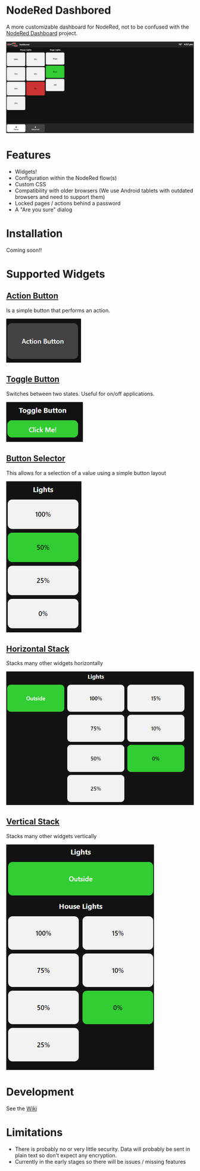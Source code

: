 # NodeRed Dashbored
A more customizable dashboard for NodeRed, not to be confused with the [NodeRed Dashboard](https://github.com/node-red/node-red-dashboard) project.

![Example 1](./img/example1.png)

# Features
* Widgets!
* Configuration within the NodeRed flow(s)
* Custom CSS
* Compatibility with older browsers (We use Android tablets with outdated browsers and need to support them)
* Locked pages / actions behind a password
* A "Are you sure" dialog

# Installation
Coming soon!! 

# Supported Widgets
## [Action Button](/doc/widgetTypes/actionButton.md)
Is a simple button that performs an action.

![Action Button](./img/widgets/actionButton.png)

## [Toggle Button](/doc/widgetTypes/toggleButton.md)
Switches between two states. Useful for on/off applications.

![Toggle Button](./img/widgets/toggleButton.png)

## [Button Selector](/doc/widgetTypes/buttonSelector.md)
This allows for a selection of a value using a simple button layout

![Button Selector](./img/widgets/buttonSelector.png)

## [Horizontal Stack](/doc/widgetTypes/horizontalStack.md)
Stacks many other widgets horizontally

![Horizontal Stack](./img/widgets/horStack.png)

## [Vertical Stack](/doc/widgetTypes/verticalStack.md)
Stacks many other widgets vertically

![Vertical Stack](./img/widgets/vertStack.png)

# Development
See the [Wiki](https://github.com/haydendonald/NodeRed-Dashbored/wiki)

# Limitations
* There is probably no or very little security. Data will probably be sent in plain text so don't expect any encryption.
* Currently in the early stages so there will be issues / missing features